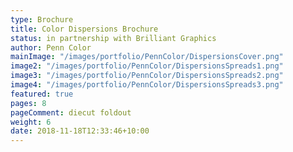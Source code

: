 ```yaml
---
type: Brochure
title: Color Dispersions Brochure
status: in partnership with Brilliant Graphics
author: Penn Color
mainImage: "/images/portfolio/PennColor/DispersionsCover.png"
image2: "/images/portfolio/PennColor/DispersionsSpreads1.png"
image3: "/images/portfolio/PennColor/DispersionsSpreads2.png"
image4: "/images/portfolio/PennColor/DispersionsSpreads3.png"
featured: true
pages: 8
pageComment: diecut foldout
weight: 6
date: 2018-11-18T12:33:46+10:00
---
```

